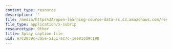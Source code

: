```yaml
---
content_type: resource
description: ''
file: /media/https%3A/open-learning-course-data-rc.s3.amazonaws.com/res-18-005-highlights-of-calculus-spring-2010/e7c2859c3a5e5151ac7c1ee81cd9c198_2qxY859dzzQ.vtt
file_type: application/x-subrip
resourcetype: Other
title: 3play caption file
uid: e7c2859c-3a5e-5151-ac7c-1ee81cd9c198
---
```

